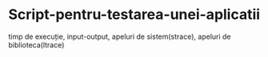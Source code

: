 # Script-pentru-testarea-unei-aplicatii
timp de execuție, input-output, apeluri de sistem(strace), apeluri de biblioteca(ltrace)
